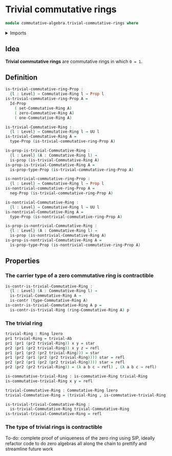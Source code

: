 # Trivial commutative rings

```agda
module commutative-algebra.trivial-commutative-rings where
```

<details><summary>Imports</summary>

```agda
open import commutative-algebra.commutative-rings
open import commutative-algebra.isomorphisms-commutative-rings

open import foundation.contractible-types
open import foundation.dependent-pair-types
open import foundation.dependent-products-contractible-types
open import foundation.dependent-products-propositions
open import foundation.negation
open import foundation.propositions
open import foundation.sets
open import foundation.structure-identity-principle
open import foundation.unit-type
open import foundation.universe-levels

open import foundation-core.identity-types

open import group-theory.abelian-groups
open import group-theory.trivial-groups

open import ring-theory.rings
open import ring-theory.trivial-rings
```

</details>

## Idea

**Trivial commutative rings** are commutative rings in which `0 = 1`.

## Definition

```agda
is-trivial-commutative-ring-Prop :
  {l : Level} → Commutative-Ring l → Prop l
is-trivial-commutative-ring-Prop A =
  Id-Prop
    ( set-Commutative-Ring A)
    ( zero-Commutative-Ring A)
    ( one-Commutative-Ring A)

is-trivial-Commutative-Ring :
  {l : Level} → Commutative-Ring l → UU l
is-trivial-Commutative-Ring A =
  type-Prop (is-trivial-commutative-ring-Prop A)

is-prop-is-trivial-Commutative-Ring :
  {l : Level} (A : Commutative-Ring l) →
  is-prop (is-trivial-Commutative-Ring A)
is-prop-is-trivial-Commutative-Ring A =
  is-prop-type-Prop (is-trivial-commutative-ring-Prop A)

is-nontrivial-commutative-ring-Prop :
  {l : Level} → Commutative-Ring l → Prop l
is-nontrivial-commutative-ring-Prop A =
  neg-Prop (is-trivial-commutative-ring-Prop A)

is-nontrivial-Commutative-Ring :
  {l : Level} → Commutative-Ring l → UU l
is-nontrivial-Commutative-Ring A =
  type-Prop (is-nontrivial-commutative-ring-Prop A)

is-prop-is-nontrivial-Commutative-Ring :
  {l : Level} (A : Commutative-Ring l) →
  is-prop (is-nontrivial-Commutative-Ring A)
is-prop-is-nontrivial-Commutative-Ring A =
  is-prop-type-Prop (is-nontrivial-commutative-ring-Prop A)
```

## Properties

### The carrier type of a zero commutative ring is contractible

```agda
is-contr-is-trivial-Commutative-Ring :
  {l : Level} (A : Commutative-Ring l) →
  is-trivial-Commutative-Ring A →
  is-contr (type-Commutative-Ring A)
is-contr-is-trivial-Commutative-Ring A p =
  is-contr-is-trivial-Ring (ring-Commutative-Ring A) p
```

### The trivial ring

```agda
trivial-Ring : Ring lzero
pr1 trivial-Ring = trivial-Ab
pr1 (pr1 (pr2 trivial-Ring)) x y = star
pr2 (pr1 (pr2 trivial-Ring)) x y z = refl
pr1 (pr1 (pr2 (pr2 trivial-Ring))) = star
pr1 (pr2 (pr1 (pr2 (pr2 trivial-Ring)))) star = refl
pr2 (pr2 (pr1 (pr2 (pr2 trivial-Ring)))) star = refl
pr2 (pr2 (pr2 trivial-Ring)) = (λ a b c → refl) , (λ a b c → refl)

is-commutative-trivial-Ring : is-commutative-Ring trivial-Ring
is-commutative-trivial-Ring x y = refl

trivial-Commutative-Ring : Commutative-Ring lzero
trivial-Commutative-Ring = (trivial-Ring , is-commutative-trivial-Ring)

is-trivial-trivial-Commutative-Ring :
  is-trivial-Commutative-Ring trivial-Commutative-Ring
is-trivial-trivial-Commutative-Ring = refl
```

### The type of trivial rings is contractible

To-do: complete proof of uniqueness of the zero ring using SIP, ideally refactor
code to do zero algebras all along the chain to prettify and streamline future
work
